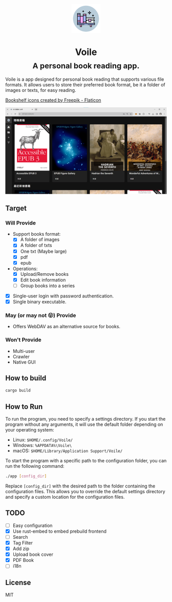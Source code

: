 <div align="center">
<em><img src="bookshelf.png" height="90px"></em>
<h1>Voile<br/><sub>A personal book reading app.</sub></h1>
</div>

Voile is a app designed for personal book reading that supports various file formats. It allows users to store their preferred book format, be it a folder of images or texts, for easy reading.

<a href="https://www.flaticon.com/free-icons/bookshelf" title="bookshelf icons">Bookshelf icons created by Freepik - Flaticon</a>

![](screenshot.png)

## Target

### Will Provide

* Support books format:
    * [x] A folder of images
    * [x] A folder of txts
    * [x] One txt (Maybe large)
    * [x] pdf
    * [x] epub
* Operations:
    * [x] Upload/Remove books
    * [x] Edit book information
    * [ ] Group books into a series
* [x] Single-user login with password authentication.
* [x] Single binary executable.

### **May (or may not 😝)** Provide

* Offers WebDAV as an alternative source for books.

### Won't Provide

* Multi-user
* Crawler
* Native GUI

## How to build

```bash
cargo build
```

## How to Run

To run the program, you need to specify a settings directory. If you start the program without any arguments, it will use the default folder depending on your operating system:

* Linux: `$HOME/.config/Voile/`
* Windows: `%APPDATA%\Voile\`
* macOS: `$HOME/Library/Application Support/Voile/`

To start the program with a specific path to the configuration folder, you can run the following command:

```bash
./app [config_dir]
```

Replace `[config_dir]` with the desired path to the folder containing the configuration files. This allows you to override the default settings directory and specify a custom location for the configuration files.

## TODO

- [ ] Easy configuration
- [x] Use rust-embed to embed prebuild frontend
- [ ] Search
- [x] Tag Filter
- [x] Add zip
- [x] Upload book cover
- [x] PDF Book
- [ ] i18n

## License

MIT
